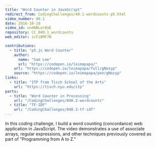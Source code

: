 ```yaml
---
title: "Word Counter in JavaScript"
redirect_from: CodingChallenges/40.1-wordcounts-p5.html
video_number: 40.1
date: 2016-10-10
video_id: unm0BLor8aE
repository: CC_040.1_wordcounts
web_editor: icFi8MF7N

contributions:
  - title: "p5.js Word Counter"
    author:
      name: "Sam Lee"
      url: "https://codepen.io/leimapapa/"
    url: "https://codepen.io/leimapapa/full/gNozyp"
    source: "https://codepen.io/leimapapa/pen/gNozyp"
links:
  - title: "ITP from Tisch School of the Arts"
    url: "https://tisch.nyu.edu/itp"
parts:
  - title: "Word Counter in Processing"
    url: "/CodingChallenges/040.2-wordcounts"
  - title: "TF-IDF"
    url: "/CodingChallenges/040.3-tf-idf"
---
```

In this coding challenge, I build a word counting (concordance) web application in JavaScript.   The video demonstrates a use of associate arrays, regular expressions, and other techniques previously covered as part of "Programming from A to Z."
